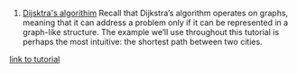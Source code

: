 1. [Dijsktra's algorithim](Dijkstras.py)
Recall that Dijkstra’s algorithm operates on graphs, meaning that it can address a problem only if it can be represented in a graph-like structure. The example we’ll use throughout this tutorial is perhaps the most intuitive: the shortest path between two cities.

[link to tutorial](https://www.udacity.com/blog/2021/10/implementing-dijkstras-algorithm-in-python.html)


